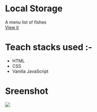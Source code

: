 # Local Storage
A menu list of fishes</br>
[View it](https://localstoragejs.netlify.app/)

# Teach stacks used :-
- HTML
- CSS
- Vanilla JavaScript

# Sreenshot
<img src="https://user-images.githubusercontent.com/56690856/90319334-c004ac00-df54-11ea-84da-d491a7da8551.png">
